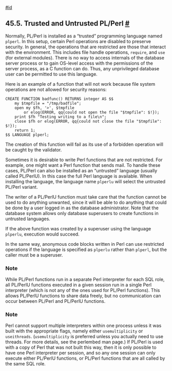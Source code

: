 [#id](#PLPERL-TRUSTED)

## 45.5. Trusted and Untrusted PL/Perl [#](#PLPERL-TRUSTED)

Normally, PL/Perl is installed as a “trusted” programming language named `plperl`. In this setup, certain Perl operations are disabled to preserve security. In general, the operations that are restricted are those that interact with the environment. This includes file handle operations, `require`, and `use` (for external modules). There is no way to access internals of the database server process or to gain OS-level access with the permissions of the server process, as a C function can do. Thus, any unprivileged database user can be permitted to use this language.

Here is an example of a function that will not work because file system operations are not allowed for security reasons:

```
CREATE FUNCTION badfunc() RETURNS integer AS $$
    my $tmpfile = "/tmp/badfile";
    open my $fh, '>', $tmpfile
        or elog(ERROR, qq{could not open the file "$tmpfile": $!});
    print $fh "Testing writing to a file\n";
    close $fh or elog(ERROR, qq{could not close the file "$tmpfile": $!});
    return 1;
$$ LANGUAGE plperl;
```

The creation of this function will fail as its use of a forbidden operation will be caught by the validator.

Sometimes it is desirable to write Perl functions that are not restricted. For example, one might want a Perl function that sends mail. To handle these cases, PL/Perl can also be installed as an “untrusted” language (usually called PL/PerlU). In this case the full Perl language is available. When installing the language, the language name `plperlu` will select the untrusted PL/Perl variant.

The writer of a PL/PerlU function must take care that the function cannot be used to do anything unwanted, since it will be able to do anything that could be done by a user logged in as the database administrator. Note that the database system allows only database superusers to create functions in untrusted languages.

If the above function was created by a superuser using the language `plperlu`, execution would succeed.

In the same way, anonymous code blocks written in Perl can use restricted operations if the language is specified as `plperlu` rather than `plperl`, but the caller must be a superuser.

### Note

While PL/Perl functions run in a separate Perl interpreter for each SQL role, all PL/PerlU functions executed in a given session run in a single Perl interpreter (which is not any of the ones used for PL/Perl functions). This allows PL/PerlU functions to share data freely, but no communication can occur between PL/Perl and PL/PerlU functions.

### Note

Perl cannot support multiple interpreters within one process unless it was built with the appropriate flags, namely either `usemultiplicity` or `useithreads`. (`usemultiplicity` is preferred unless you actually need to use threads. For more details, see the perlembed man page.) If PL/Perl is used with a copy of Perl that was not built this way, then it is only possible to have one Perl interpreter per session, and so any one session can only execute either PL/PerlU functions, or PL/Perl functions that are all called by the same SQL role.
